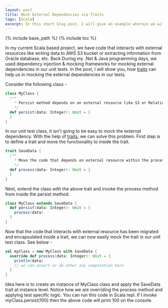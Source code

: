 ```yaml
---
layout: post
title: Mock External Dependencies via Traits
tags: [Scala]
excerpt: In this short blog post, I will give an example wherein we will see how with the help of Scala trait's we can mock external dependencies.
---
```

{% include base_path %}
{% include toc %}

In my current Scala based project, we have code that interacts with external resources like writing data to AWS S3 bucket or extracting information from Oracle database, etc. Back During my .Net & Java programming days, we used dependency injection & mocking frameworks for mocking external dependencies in our unit tests. In the post, I will show you, how [traits](https://docs.scala-lang.org/overviews/scala-book/traits-abstract-mixins.html) can help us in mocking the external dependencies in our tests.

Consider the following class -

```scala
class MyClass {  
  /**
    * Persist method depends on an external resource like S3 or Relation database, etc.
    */
  def persist(data: Integer): Unit = {
  }
}
```

In our unit test class, it isn't going to be easy to mock the external dependency. With the help of [traits](https://docs.scala-lang.org/overviews/scala-book/traits-abstract-mixins.html), we can solve this problem. First step is to define a trait and move the functionality to inside the trait. 

```scala
trait SaveData {
  /**
    * Move the code that depends on external resource within the process method
    */
  def process(data: Integer): Unit = {
  }
}
```

Next, extend the class with the above trait and invoke the process method from inside the persist method.

```scala
class MyClass extends SaveData {
  def persist(data: Integer): Unit = {
    process(data)
  }
}
```

Now that the code that interacts with external resource has been migrated and encapsulated inside a trait, we can now easily mock the trait in our unit test class. See below -

```scala
val myClass = new MyClass with SaveData {
  override def process(data: Integer): Unit = {
    println(data)
    // we can assert or do other any computation here
  }
}
```

Idea here is to create an instance of MyClass class and apply the SaveData trait at instance level. Notice how we are overriding the process method and applying test specific logic. You can run this code in Scala repl. If I invoke myClass.persist(100) then the above code will print 100 on the console. 